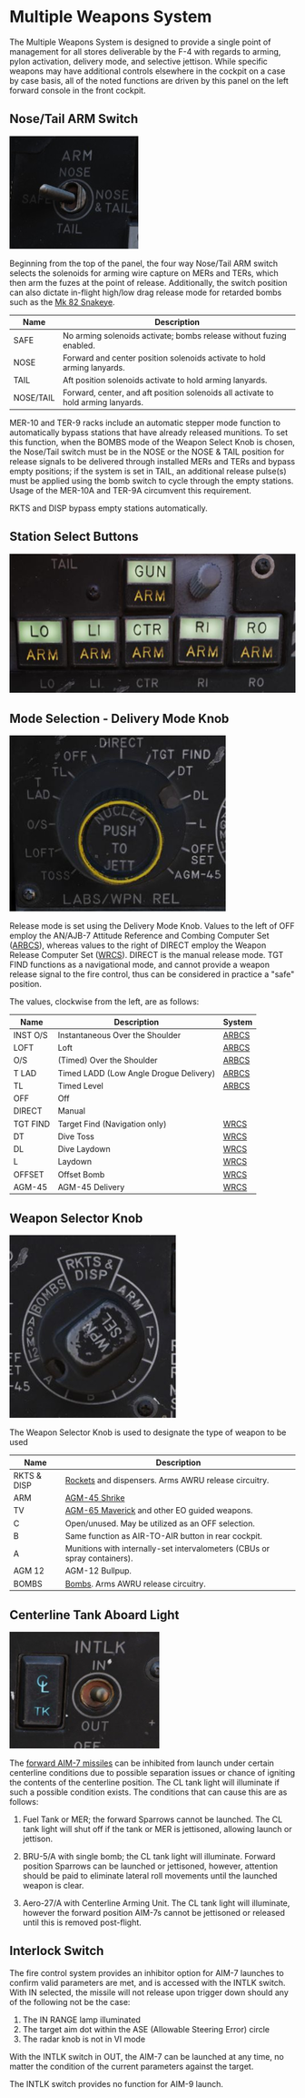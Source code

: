 # Multiple Weapons System

The Multiple Weapons System is designed to provide a single point of management
for all stores deliverable by the F-4 with regards to arming, pylon activation,
delivery mode, and selective jettison. While specific weapons may have
additional controls elsewhere in the cockpit on a case by case basis, all of the
noted functions are driven by this panel on the left forward console in the
front cockpit.

## Nose/Tail ARM Switch

![pilot_nose_tail_arm](../../img/pilot_nose_tail_arm.jpg)

Beginning from the top of the panel, the four way Nose/Tail ARM switch selects
the solenoids for arming wire capture on MERs and TERs, which then arm the fuzes
at the point of release. Additionally, the switch position can also dictate
in-flight high/low drag release mode for retarded bombs such as the [Mk 82
Snakeye](../../stores/air_to_ground/bombs/conventional_bombs.md).

| Name      | Description                                                                       |
|-----------|-----------------------------------------------------------------------------------|
| SAFE      | No arming solenoids activate; bombs release without fuzing enabled.               |
| NOSE      | Forward and center position solenoids activate to hold arming lanyards.           |
| TAIL      | Aft position solenoids activate to hold arming lanyards.                          |
| NOSE/TAIL | Forward, center, and aft position solenoids all activate to hold arming lanyards. |

MER-10 and TER-9 racks include an automatic stepper mode function to
automatically bypass stations that have already released munitions. To set this
function, when the BOMBS mode of the Weapon Select Knob is chosen, the Nose/Tail
switch must be in the NOSE or the NOSE & TAIL position for release signals to be
delivered through installed MERs and TERs and bypass empty positions; if the
system is set in TAIL, an additional release pulse(s) must be applied using the
bomb switch to cycle through the empty stations. Usage of the MER-10A and TER-9A
circumvent this requirement.

RKTS and DISP bypass empty stations automatically.

## Station Select Buttons

![pilot_station_select_buttons](../../img/pilot_station_select_buttons.jpg)

## Mode Selection - Delivery Mode Knob

![pilot_delivery_mode_knob](../../img/pilot_delivery_mode_knob.jpg)

Release mode is set using the Delivery Mode Knob. Values to the left of OFF
employ the AN/AJB-7 Attitude Reference and Combing Computer
Set ([ARBCS](https://heatblur-simulations.github.io/f-4e-manual/systems/weapon_systems/arbcs.html)),
whereas
values to the right of DIRECT employ the Weapon Release Computer
Set ([WRCS](https://heatblur-simulations.github.io/f-4e-manual/systems/weapon_systems/arbcs.html)).
DIRECT is the manual release mode. TGT FIND functions as a navigational mode,
and cannot provide a weapon release signal to the fire control, thus can be
considered in practice a "safe" position.

The values, clockwise from the left, are as follows:

| Name     | Description                            | System                                                                                        |
|----------|----------------------------------------|-----------------------------------------------------------------------------------------------|
| INST O/S | Instantaneous Over the Shoulder        | [ARBCS](https://heatblur-simulations.github.io/f-4e-manual/systems/weapon_systems/arbcs.html) |
| LOFT     | Loft                                   | [ARBCS](https://heatblur-simulations.github.io/f-4e-manual/systems/weapon_systems/arbcs.html) |
| O/S      | (Timed) Over the Shoulder              | [ARBCS](https://heatblur-simulations.github.io/f-4e-manual/systems/weapon_systems/arbcs.html) |
| T LAD    | Timed LADD (Low Angle Drogue Delivery) | [ARBCS](https://heatblur-simulations.github.io/f-4e-manual/systems/weapon_systems/arbcs.html) |
| TL       | Timed Level                            | [ARBCS](https://heatblur-simulations.github.io/f-4e-manual/systems/weapon_systems/arbcs.html) |
| OFF      | Off                                    |                                                                                               |
| DIRECT   | Manual                                 |                                                                                               |
| TGT FIND | Target Find (Navigation only)          | [WRCS](https://heatblur-simulations.github.io/f-4e-manual/systems/weapon_systems/wrcs.html)   |
| DT       | Dive Toss                              | [WRCS](https://heatblur-simulations.github.io/f-4e-manual/systems/weapon_systems/wrcs.html)   |
| DL       | Dive Laydown                           | [WRCS](https://heatblur-simulations.github.io/f-4e-manual/systems/weapon_systems/wrcs.html)   |
| L        | Laydown                                | [WRCS](https://heatblur-simulations.github.io/f-4e-manual/systems/weapon_systems/wrcs.html)   |
| OFFSET   | Offset Bomb                            | [WRCS](https://heatblur-simulations.github.io/f-4e-manual/systems/weapon_systems/wrcs.html)   |
| AGM-45   | AGM-45 Delivery                        | [WRCS](https://heatblur-simulations.github.io/f-4e-manual/systems/weapon_systems/wrcs.html)   |

## Weapon Selector Knob

![pilot_weapon_selector_knob](../../img/pilot_weapon_selector_knob.jpg)

The Weapon Selector Knob is used to designate the type of weapon to be used

| Name        | Description                                                                                                                                    |
|-------------|------------------------------------------------------------------------------------------------------------------------------------------------|
| RKTS & DISP | [Rockets](https://heatblur-simulations.github.io/f-4e-manual/stores/air_to_ground/rockets.html) and dispensers. Arms AWRU release circuitry.   |
| ARM         | [AGM-45 Shrike](https://heatblur-simulations.github.io/f-4e-manual/stores/air_to_ground/missiles/shrike.html)                                  |
| TV          | [AGM-65 Maverick](https://heatblur-simulations.github.io/f-4e-manual/stores/air_to_ground/missiles/maverick.html) and other EO guided weapons. |
| C           | Open/unused. May be utilized as an OFF selection.                                                                                              |
| B           | Same function as AIR-TO-AIR button in rear cockpit.                                                                                            |
| A           | Munitions with internally-set intervalometers (CBUs or spray containers).                                                                      |
| AGM 12      | AGM-12 Bullpup.                                                                                                                                |
| BOMBS       | [Bombs](https://heatblur-simulations.github.io/f-4e-manual/stores/air_to_ground/bombs/conventional_bombs.html). Arms AWRU release circuitry.   |

## Centerline Tank Aboard Light

![pilot_centerline_tank_aboard](../../img/pilot_centerline_tank_aboard.jpg)

The [forward AIM-7 missiles](https://heatblur-simulations.github.io/f-4e-manual/stores/air_to_air/aim_7.html)
can be
inhibited from launch under certain centerline
conditions due to possible separation issues or chance of igniting the contents
of the centerline position. The CL tank light will illuminate if such a possible
condition exists. The conditions that can cause this are as follows:

1. Fuel Tank or MER; the forward Sparrows cannot be launched. The CL tank light
   will shut off if the tank or MER is jettisoned, allowing launch or jettison.

2. BRU-5/A with single bomb; the CL tank light will illuminate. Forward position
   Sparrows can be launched or jettisoned, however, attention should be paid to
   eliminate lateral roll movements until the launched weapon is clear.

3. Aero-27/A with Centerline Arming Unit. The CL tank light will illuminate,
   however the forward position AIM-7s cannot be jettisoned or released until
   this is removed post-flight.

## Interlock Switch

The fire control system provides an inhibitor option for AIM-7 launches to
confirm valid parameters are met, and is accessed with the INTLK switch. With IN
selected, the missile will not release upon trigger down should any of the
following not be the case:

1. The IN RANGE lamp illuminated
2. The target aim dot within the ASE (Allowable Steering Error) circle
3. The radar knob is not in VI mode

With the INTLK switch in OUT, the AIM-7 can be launched at any time, no matter
the condition of the current parameters against the target.

The INTLK switch provides no function for AIM-9 launch.
